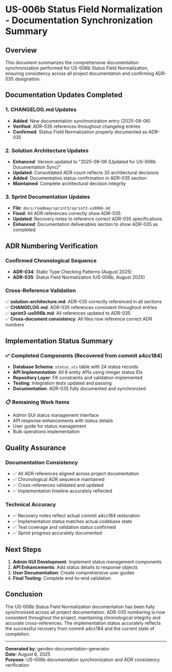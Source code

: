 # US-006b Status Field Normalization - Documentation Synchronization Summary

## Overview

This document summarizes the comprehensive documentation synchronization performed for US-006b Status Field Normalization, ensuring consistency across all project documentation and confirming ADR-035 designation.

## Documentation Updates Completed

### 1. CHANGELOG.md Updates

- **Added**: New documentation synchronization entry (2025-08-06)
- **Verified**: ADR-035 references throughout changelog entries
- **Confirmed**: Status Field Normalization properly documented as ADR-035

### 2. Solution Architecture Updates

- **Enhanced**: Version updated to "2025-08-06 (Updated for US-006b Documentation Sync)"
- **Updated**: Consolidated ADR count reflects 35 architectural decisions
- **Added**: Documentation status confirmation in ADR-035 section
- **Maintained**: Complete architectural decision integrity

### 3. Sprint Documentation Updates

- **File**: `docs/roadmap/sprint3/sprint3-us006b.md`
- **Fixed**: All ADR references correctly show ADR-035
- **Updated**: Recovery notes to reference correct ADR-035 specifications
- **Enhanced**: Documentation deliverables section to show ADR-035 as completed

## ADR Numbering Verification

### Confirmed Chronological Sequence

- **ADR-034**: Static Type Checking Patterns (August 2025)
- **ADR-035**: Status Field Normalization (US-006b, August 2025)

### Cross-Reference Validation

✅ **solution-architecture.md**: ADR-035 correctly referenced in all sections  
✅ **CHANGELOG.md**: ADR-035 references consistent throughout entries  
✅ **sprint3-us006b.md**: All references updated to ADR-035  
✅ **Cross-document consistency**: All files now reference correct ADR numbers

## Implementation Status Summary

### ✅ Completed Components (Recovered from commit a4cc184)

- **Database Schema**: `status_sts` table with 24 status records
- **API Implementation**: All 6 entity APIs using integer status IDs
- **Repository Layer**: FK constraints and validation implemented
- **Testing**: Integration tests updated and passing
- **Documentation**: ADR-035 fully documented and synchronized

### 📋 Remaining Work Items

- Admin GUI status management interface
- API response enhancements with status details
- User guide for status management
- Bulk operations implementation

## Quality Assurance

### Documentation Consistency

- ✅ All ADR references aligned across project documentation
- ✅ Chronological ADR sequence maintained
- ✅ Cross-references validated and updated
- ✅ Implementation timeline accurately reflected

### Technical Accuracy

- ✅ Recovery notes reflect actual commit a4cc184 restoration
- ✅ Implementation status matches actual codebase state
- ✅ Test coverage and validation status confirmed
- ✅ Sprint progress accurately documented

## Next Steps

1. **Admin GUI Development**: Implement status management components
2. **API Enhancements**: Add status details to response objects
3. **User Documentation**: Create comprehensive user guides
4. **Final Testing**: Complete end-to-end validation

## Conclusion

The US-006b Status Field Normalization documentation has been fully synchronized across all project documentation. ADR-035 numbering is now consistent throughout the project, maintaining chronological integrity and accurate cross-references. The implementation status accurately reflects the successful recovery from commit a4cc184 and the current state of completion.

---

**Generated by**: gendev-documentation-generator  
**Date**: August 6, 2025  
**Purpose**: US-006b documentation synchronization and ADR consistency verification
